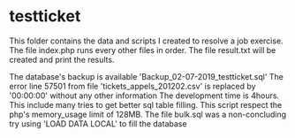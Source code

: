 # testticket
This folder contains the data and scripts I created to resolve a job exercise.
The file index.php runs every other files in order.
The file result.txt will be created and print the results.

The database's backup is available 'Backup_02-07-2019_testticket.sql'
The error line 57501 from file 'tickets_appels_201202.csv' is replaced by '00:00:00' without any other information
The development time is 4hours. This include many tries to get better sql table filling.
This script respect the php's memory_usage limit of 128MB.
The file bulk.sql was a non-concluding try using 'LOAD DATA LOCAL' to fill the database
